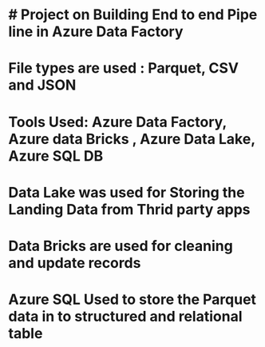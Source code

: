 # # Project on Building End to end Pipe line in Azure Data Factory
# File types are used : Parquet, CSV and JSON
# Tools Used: Azure Data Factory, Azure data Bricks , Azure Data Lake, Azure SQL DB
# Data Lake was used for Storing the Landing Data from Thrid party apps
# Data Bricks are used for cleaning and update records
# Azure SQL Used to store the Parquet data in to structured and relational table
